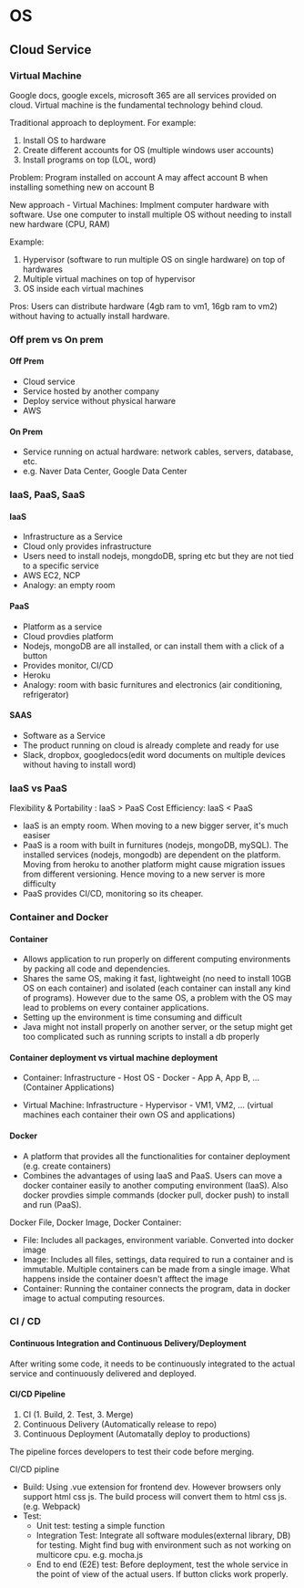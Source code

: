 
# OS

## Cloud Service

### Virtual Machine

Google docs, google excels, microsoft 365 are all services provided on cloud.
Virtual machine is the fundamental technology behind cloud. 

Traditional approach to deployment. For example:
1. Install OS to hardware
2. Create different accounts for OS (multiple windows user accounts)
3. Install programs on top (LOL, word)

Problem: Program installed on account A may affect account B when installing something new on account B

New approach - Virtual Machines:
Implment computer hardware with software. Use one computer to install multiple OS without needing to install new hardware (CPU, RAM)

Example:
1. Hypervisor (software to run multiple OS on single hardware) on top of hardwares
2. Multiple virtual machines on top of hypervisor
3. OS inside each virtual machines

Pros:
Users can distribute hardware (4gb ram to vm1, 16gb ram to vm2) without having to actually install hardware.

### Off prem vs On prem
#### Off Prem
- Cloud service 
- Service hosted by another company
- Deploy service without physical harware
- AWS

#### On Prem
- Service running on actual hardware: network cables, servers, database, etc.
- e.g. Naver Data Center, Google Data Center

### IaaS, PaaS, SaaS 
#### IaaS
- Infrastructure as a Service 
- Cloud only provides infrastructure
- Users need to install nodejs, mongdoDB, spring etc but they are not tied to a specific service
- AWS EC2, NCP 
- Analogy: an empty room

#### PaaS
- Platform as a service
- Cloud provdies platform
- Nodejs, mongoDB are all installed, or can install them with a click of a button
- Provides monitor, CI/CD
- Heroku
- Analogy: room with basic furnitures and electronics (air conditioning, refrigerator)

#### SAAS
- Software as a Service
- The product running on cloud is already complete and ready for use
- Slack, dropbox, googledocs(edit word documents on multiple devices without having to install word)

### IaaS vs PaaS
Flexibility & Portability : IaaS > PaaS
Cost Efficiency: IaaS < PaaS
- IaaS is an empty room. When moving to a new bigger server, it's much easiser
- PaaS is a room with built in furnitures (nodejs, mongoDB, mySQL). The installed services (nodejs, mongodb) are dependent on the platform. Moving from heroku to another platform might cause migration issues from different versioning. Hence moving to a new server is more difficulty 
- PaaS provides CI/CD, monitoring so its cheaper. 

### Container and Docker
#### Container
- Allows application to run properly on different computing environments by packing all code and dependencies.
- Shares the same OS, making it fast, lightweight (no need to install 10GB OS on each container) and isolated (each container can install any kind of programs). However due to the same OS, a problem with the OS may lead to problems on every container applications.
- Setting up the environment is time consuming and difficult
- Java might not install properly on another server, or the setup might get too complicated such as running scripts to install a db properly
#### Container deployment vs virtual machine deployment
- Container: Infrastructure - Host OS - Docker - App A, App B, ... (Container Applications)

- Virtual Machine: Infrastructure - Hypervisor - VM1, VM2, ... (virtual machines each container their own OS and applications)

#### Docker
- A platform that provides all the functionalities for container deployment (e.g. create containers)
- Combines the advantages of using IaaS and PaaS. Users can move a docker container easily to another computing environment (IaaS). Also docker provdies simple commands (docker pull, docker push) to install and run (PaaS). 

Docker File, Docker Image, Docker Container:
- File: Includes all packages, environment variable. Converted into docker image
- Image: Includes all files, settings, data required to run a container and is immutable. Multiple containers can be made from a single image. What happens inside the container doesn't afftect the image
- Container: Running the container connects the program, data in docker image to actual computing resources. 

### CI / CD
#### Continuous Integration and Continuous Delivery/Deployment
After writing some code, it needs to be continuously integrated to the actual service and continuously delivered and deployed.

#### CI/CD Pipeline
1. CI (1. Build, 2. Test, 3. Merge)
2. Continuous Delivery (Automatically release to repo)
3. Continuous Deployment (Automatally deploy to productions)

The pipeline forces developers to test their code before merging.

CI/CD pipline
- Build: Using .vue extension for frontend dev. However browsers only support html css js. The build process will convert them to html css js. (e.g. Webpack)
- Test: 
    - Unit test: testing a simple function
    - Integration Test: Integrate all software modules(external library, DB) for testing. Might find bug with environment such as not working on multicore cpu. e.g. mocha.js
    - End to end (E2E) test: Before deployment, test the whole service in the point of view of the actual users. If button clicks work properly. 